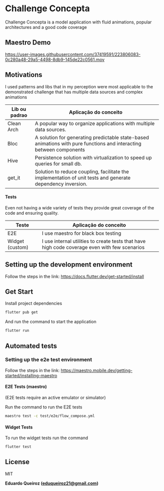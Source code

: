 # Challenge Concepta

Challenge Concepta is a model application with fluid animations, popular architectures and a good code coverage

## Maestro Demo


https://user-images.githubusercontent.com/37419591/223806083-0c280a48-29a5-4498-8db9-145de22c0561.mov


## Motivations

I used patterns and libs that in my perception were most applicable to the demonstrated challenge that has multiple data sources and complex animations

| Lib ou padrao | Aplicação do conceito                                                                                               |
| ------------- | ------------------------------------------------------------------------------------------------------------------- |
| Clean Arch    | A popular way to organize applications with multiple data sources.                                                  |
| Bloc          | A solution for generating predictable state-based animations with pure functions and interacting between components |
| Hive          | Persistence solution with virtualization to speed up queries for small db.                                          |
| get_it        | Solution to reduce coupling, facilitate the implementation of unit tests and generate dependency inversion.         |

#### Tests

Even not having a wide variety of tests they provide great coverage of the code and ensuring quality.

| Teste           | Aplicação do conceito                                                                         |
| --------------- | --------------------------------------------------------------------------------------------- |
| E2E             | I use maestro for black box testing                                                           |
| Widget (custom) | I use internal utilities to create tests that have high code coverage even with few scenarios |

## Setting up the development environment

Follow the steps in the link: https://docs.flutter.dev/get-started/install

## Get Start

Install project dependencies

```sh
flutter pub get
```

And run the command to start the application

```sh
flutter run
```

## Automated tests

### Setting up the e2e test environment

Follow the steps in the link: https://maestro.mobile.dev/getting-started/installing-maestro

#### E2E Tests (maestro)

(E2E tests require an active emulator or simulator)

Run the command to run the E2E tests

```sh
maestro test -c test/e2e/flow_compose.yml
```

#### Widget Tests

To run the widget tests run the command

```sh
flutter test
```

## License

MIT

**Eduardo Queiroz (eduqueiroz21@gmail.com)**

[//]: # "These are reference links used in the body of this note and get stripped out when the markdown processor does its job. There is no need to format nicely because it shouldn't be seen. Thanks SO - http://stackoverflow.com/questions/4823468/store-comments-in-markdown-syntax"
